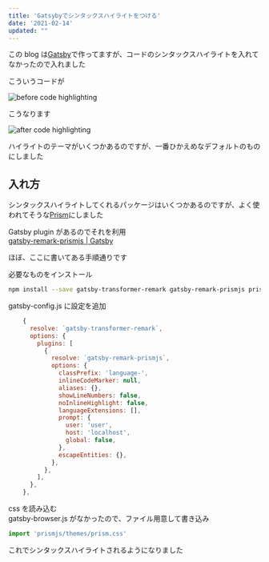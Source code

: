 ```yaml
---
title: 'Gatsybyでシンタックスハイライトをつける'
date: '2021-02-14'
updated: ""
---
```


この blog は[Gatsby](https://www.gatsbyjs.com/)で作ってますが、コードのシンタックスハイライトを入れてなかったので入れました

こういうコードが

![before code highlighting](/gatsby-syntax-highlight/before-code-highlight.webp)

こうなります

![after code highlighting](/gatsby-syntax-highlight/after-code-highlight.webp)

ハイライトのテーマがいくつかあるのですが、一番ひかえめなデフォルトのものにしました

## 入れ方

シンタックスハイライトしてくれるパッケージはいくつかあるのですが、よく使われてそうな[Prism](https://github.com/PrismJS/prism)にしました

Gatsby plugin があるのでそれを利用  
[gatsby\-remark\-prismjs \| Gatsby](https://www.gatsbyjs.com/plugins/gatsby-remark-prismjs/)

ほぼ、ここに書いてある手順通りです

必要なものをインストール

```bash
npm install --save gatsby-transformer-remark gatsby-remark-prismjs prismjs
```

gatsby-config.js に設定を追加

```js
    {
      resolve: `gatsby-transformer-remark`,
      options: {
        plugins: [
          {
            resolve: `gatsby-remark-prismjs`,
            options: {
              classPrefix: 'language-',
              inlineCodeMarker: null,
              aliases: {},
              showLineNumbers: false,
              noInlineHighlight: false,
              languageExtensions: [],
              prompt: {
                user: 'user',
                host: 'localhost',
                global: false,
              },
              escapeEntities: {},
            },
          },
        ],
      },
    },
```

css を読み込む  
gatsby-browser.js がなかったので、ファイル用意して書き込み

```js
import 'prismjs/themes/prism.css'
```

これでシンタックスハイライトされるようになりました
